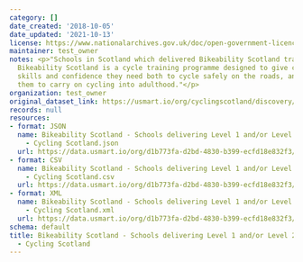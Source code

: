 ```yaml
---
category: []
date_created: '2018-10-05'
date_updated: '2021-10-13'
license: https://www.nationalarchives.gov.uk/doc/open-government-licence/version/3/
maintainer: test_owner
notes: <p>"Schools in Scotland which delivered Bikeability Scotland training in 2016/17.
  Bikeability Scotland is a cycle training programme designed to give children the
  skills and confidence they need both to cycle safely on the roads, and to encourage
  them to carry on cycling into adulthood."</p>
organization: test_owner
original_dataset_link: https://usmart.io/org/cyclingscotland/discovery/discovery-view-detail/84b8b2e7-8e18-4f36-822d-85fbf59c8d76
records: null
resources:
- format: JSON
  name: Bikeability Scotland - Schools delivering Level 1 and/or Level 2 - 2016/17
    - Cycling Scotland.json
  url: https://data.usmart.io/org/d1b773fa-d2bd-4830-b399-ecfd18e832f3/resource?resourceGUID=aade7d6a-8a66-4d65-b01f-999bc2727795
- format: CSV
  name: Bikeability Scotland - Schools delivering Level 1 and/or Level 2 - 2016/17
    - Cycling Scotland.csv
  url: https://data.usmart.io/org/d1b773fa-d2bd-4830-b399-ecfd18e832f3/resource?resourceGUID=39f733f5-e2a7-456b-85a3-be5604e9dd04
- format: XML
  name: Bikeability Scotland - Schools delivering Level 1 and/or Level 2 - 2016/17
    - Cycling Scotland.xml
  url: https://data.usmart.io/org/d1b773fa-d2bd-4830-b399-ecfd18e832f3/resource?resourceGUID=8c903843-448a-46df-9321-2d6f934d0272
schema: default
title: Bikeability Scotland - Schools delivering Level 1 and/or Level 2 - 2016/17
  - Cycling Scotland
---
```

